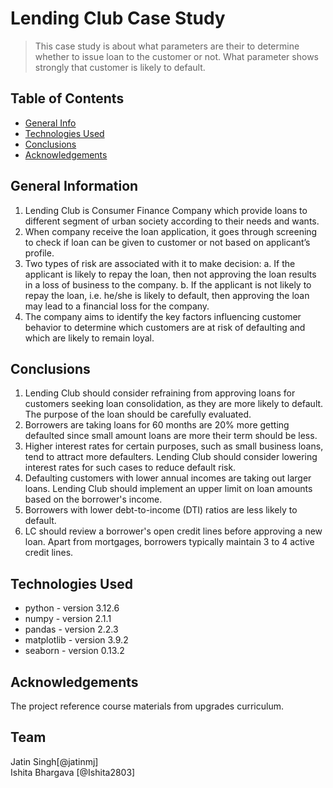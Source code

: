 # Lending Club Case Study

> This case study is about what parameters are their to determine whether to issue loan to the customer or not. What parameter shows strongly that customer is likely to default.


## Table of Contents

* [General Info](#general-information)
* [Technologies Used](#technologies-used)
* [Conclusions](#conclusions)
* [Acknowledgements](#acknowledgements)


## General Information

1. Lending Club is Consumer Finance Company which provide loans to different segment of urban society according to their needs and wants.
2. When company receive the loan application, it goes through screening to check if loan can be given to customer or not based on applicant’s profile.
3. Two types of risk are associated with it to make decision:
	a. If the applicant is likely to repay the loan, then not approving the loan results in a loss of business to the company.
 	b. If the applicant is not likely to repay the loan, i.e. he/she is likely to default, then approving the loan may lead to a financial loss for the company.
4. The company aims to identify the key factors influencing customer behavior to determine which customers are at risk of defaulting and which are likely to remain loyal.



## Conclusions

1. Lending Club should consider refraining from approving loans for customers seeking loan consolidation, as they are more likely to default. The purpose of the loan should be carefully evaluated.
2. Borrowers are taking loans for 60 months are 20% more getting defaulted since small amount loans are more their term should be less.
3. Higher interest rates for certain purposes, such as small business loans, tend to attract more defaulters. Lending Club should consider lowering interest rates for such cases to reduce default risk.
4. Defaulting customers with lower annual incomes are taking out larger loans. Lending Club should implement an upper limit on loan amounts based on the borrower's income.
5. Borrowers with lower debt-to-income (DTI) ratios are less likely to default.
6. LC should review a borrower's open credit lines before approving a new loan. Apart from mortgages, borrowers typically maintain 3 to 4 active credit lines.



## Technologies Used

- python - version 3.12.6
- numpy - version 2.1.1
- pandas - version 2.2.3
- matplotlib - version 3.9.2
- seaborn - version 0.13.2


## Acknowledgements

The project reference course materials from upgrades curriculum.


## Team

Jatin Singh[@jatinmj]  
Ishita Bhargava [@Ishita2803] 

